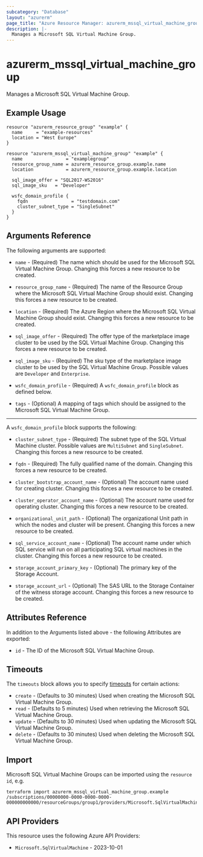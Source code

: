 ```yaml
---
subcategory: "Database"
layout: "azurerm"
page_title: "Azure Resource Manager: azurerm_mssql_virtual_machine_group"
description: |-
  Manages a Microsoft SQL Virtual Machine Group.
---
```


# azurerm_mssql_virtual_machine_group

Manages a Microsoft SQL Virtual Machine Group.

## Example Usage

```hcl
resource "azurerm_resource_group" "example" {
  name     = "example-resources"
  location = "West Europe"
}

resource "azurerm_mssql_virtual_machine_group" "example" {
  name                = "examplegroup"
  resource_group_name = azurerm_resource_group.example.name
  location            = azurerm_resource_group.example.location

  sql_image_offer = "SQL2017-WS2016"
  sql_image_sku   = "Developer"

  wsfc_domain_profile {
    fqdn                = "testdomain.com"
    cluster_subnet_type = "SingleSubnet"
  }
}
```

## Arguments Reference

The following arguments are supported:

* `name` - (Required) The name which should be used for the Microsoft SQL Virtual Machine Group. Changing this forces a new resource to be created.

* `resource_group_name` - (Required) The name of the Resource Group where the Microsoft SQL Virtual Machine Group should exist. Changing this forces a new resource to be created.

* `location` - (Required) The Azure Region where the Microsoft SQL Virtual Machine Group should exist. Changing this forces a new resource to be created.

* `sql_image_offer` - (Required) The offer type of the marketplace image cluster to be used by the SQL Virtual Machine Group. Changing this forces a new resource to be created.

* `sql_image_sku` - (Required) The sku type of the marketplace image cluster to be used by the SQL Virtual Machine Group. Possible values are `Developer` and `Enterprise`.

* `wsfc_domain_profile` - (Required) A `wsfc_domain_profile` block as defined below.

* `tags` - (Optional) A mapping of tags which should be assigned to the Microsoft SQL Virtual Machine Group.

---

A `wsfc_domain_profile` block supports the following:

* `cluster_subnet_type` - (Required) The subnet type of the SQL Virtual Machine cluster. Possible values are `MultiSubnet` and `SingleSubnet`. Changing this forces a new resource to be created.

* `fqdn` - (Required) The fully qualified name of the domain. Changing this forces a new resource to be created.

* `cluster_bootstrap_account_name` - (Optional) The account name used for creating cluster. Changing this forces a new resource to be created.

* `cluster_operator_account_name` - (Optional) The account name used for operating cluster. Changing this forces a new resource to be created.

* `organizational_unit_path` - (Optional) The organizational Unit path in which the nodes and cluster will be present. Changing this forces a new resource to be created.

* `sql_service_account_name` - (Optional) The account name under which SQL service will run on all participating SQL virtual machines in the cluster. Changing this forces a new resource to be created.

* `storage_account_primary_key` - (Optional) The primary key of the Storage Account.

* `storage_account_url` - (Optional) The SAS URL to the Storage Container of the witness storage account. Changing this forces a new resource to be created.

## Attributes Reference

In addition to the Arguments listed above - the following Attributes are exported: 

* `id` - The ID of the Microsoft SQL Virtual Machine Group.

## Timeouts

The `timeouts` block allows you to specify [timeouts](https://developer.hashicorp.com/terraform/language/resources/configure#define-operation-timeouts) for certain actions:

* `create` - (Defaults to 30 minutes) Used when creating the Microsoft SQL Virtual Machine Group.
* `read` - (Defaults to 5 minutes) Used when retrieving the Microsoft SQL Virtual Machine Group.
* `update` - (Defaults to 30 minutes) Used when updating the Microsoft SQL Virtual Machine Group.
* `delete` - (Defaults to 30 minutes) Used when deleting the Microsoft SQL Virtual Machine Group.

## Import

Microsoft SQL Virtual Machine Groups can be imported using the `resource id`, e.g.

```shell
terraform import azurerm_mssql_virtual_machine_group.example /subscriptions/00000000-0000-0000-0000-000000000000/resourceGroups/group1/providers/Microsoft.SqlVirtualMachine/sqlVirtualMachineGroups/vmgroup1
```

## API Providers
<!-- This section is generated, changes will be overwritten -->
This resource uses the following Azure API Providers:

* `Microsoft.SqlVirtualMachine` - 2023-10-01

